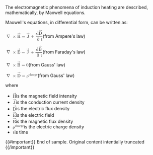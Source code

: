 The electromagnetic phenomena of induction heating are described, mathematically, by Maxwell equations.

Maxwell's equations, in differential form, can be written as:

<!-- Sample of MathML syntax from http://webdemo.myscript.com/views/math.html#. LaTeX seems to be better to code with. -->

<math xmlns="http://www.w3.org/1998/Math/MathML"> <mstyle displaystyle="true"> <mo> &#x2207;<!--nabla--> </mo><mo> &#x00D7;<!--multiplication sign--> </mo> <mfenced> <mrow> <mover> <mrow> <mi> H </mi> </mrow> <mrow> <mo> &#x2192;<!--rightwards arrow--> </mo> </mrow> </mover> </mrow> </mfenced> <mo> = </mo> <mover> <mrow> <mi> J </mi> </mrow> <mrow> <mo> &#x2192;<!--rightwards arrow--> </mo> </mrow> </mover> <mo> + </mo> <mfrac> <mrow> <mi> d </mi> <mover> <mrow> <mi> D </mi> </mrow> <mrow> <mo> &#x2192;<!--rightwards arrow--> </mo> </mrow> </mover> </mrow> <mrow> <mo> &#x2202;<!--partial differential--> </mo> <mi> t </mi> </mrow> </mfrac> </mstyle></math>(from Ampere&#39;s law)

<math xmlns="http://www.w3.org/1998/Math/MathML"> <mstyle displaystyle="true"> <mo> &#x2207;<!--nabla--> </mo><mo> &#x00D7;<!--multiplication sign--> </mo> <mfenced> <mrow> <mover> <mrow> <mi> E </mi> </mrow> <mrow> <mo> &#x2192;<!--rightwards arrow--> </mo> </mrow> </mover> </mrow> </mfenced> <mo> = </mo> <mover> <mrow> <mi> J </mi> </mrow> <mrow> <mo> &#x2192;<!--rightwards arrow--> </mo> </mrow> </mover> <mo> + </mo> <mfrac> <mrow> <mi> d </mi> <mover> <mrow> <mi> B </mi> </mrow> <mrow> <mo> &#x2192;<!--rightwards arrow--> </mo> </mrow> </mover> </mrow> <mrow> <mo> &#x2202;<!--partial differential--> </mo> <mi> t </mi> </mrow> </mfrac> </mstyle></math>(from Faraday&#39;s law)

<math xmlns="http://www.w3.org/1998/Math/MathML"> <mstyle displaystyle="true"> <mo> &#x2207;<!--nabla--> </mo> <mo> &#x00D7;<!--multiplication sign--> </mo> <mfenced> <mrow> <mover> <mrow> <mi> B </mi> </mrow> <mrow> <mo> &#x2192;<!--rightwards arrow--> </mo> </mrow> </mover> </mrow> </mfenced> <mo> = </mo> <mover> <mrow> <mi> 0 </mi> </mrow> </mover> </mstyle> </math>(from Gauss&#39; law)

<math xmlns="http://www.w3.org/1998/Math/MathML"> <mstyle displaystyle="true"> <mo> &#x2207;<!--nabla--> </mo><mo> &#x00D7;<!--multiplication sign--> </mo> <mfenced> <mrow> <mover> <mrow> <mi> D </mi> </mrow> <mrow> <mo> &#x2192;<!--rightwards arrow--> </mo> </mrow> </mover> </mrow> </mfenced> <mo> = </mo> <mover>
   <msup>
      <mrow>
        <mi> &#x03C1;<!--greek small letter rho--> </mi>
      </mrow>
      <mrow>
        <mi> charge </mi>
      </mrow>
    </msup> </mover> </mstyle></math>(from Gauss&#39; law)

where

<ul>
<li><math xmlns="http://www.w3.org/1998/Math/MathML">
  <mstyle displaystyle="true">
    <mover>
      <mrow>
        <mi> H </mi>
      </mrow>
      <mrow>
        <mo> &#x2192;<!--rightwards arrow--> </mo>
      </mrow>
    </mover>
  </mstyle></math>is the magnetic field intensity</li>
<li><math xmlns="http://www.w3.org/1998/Math/MathML">
  <mstyle displaystyle="true">
    <mover>
      <mrow>
        <mi> J </mi>
      </mrow>
      <mrow>
        <mo> &#x2192;<!--rightwards arrow--> </mo>
      </mrow>
    </mover>
  </mstyle></math>is the conduction current density</li>
<li><math xmlns="http://www.w3.org/1998/Math/MathML">
  <mstyle displaystyle="true">
    <mover>
      <mrow>
        <mi> D </mi>
      </mrow>
      <mrow>
        <mo> &#x2192;<!--rightwards arrow--> </mo>
      </mrow>
    </mover>
  </mstyle></math>is the electric flux density</li>
<li><math xmlns="http://www.w3.org/1998/Math/MathML">
  <mstyle displaystyle="true">
    <mover>
      <mrow>
        <mi> E </mi>
      </mrow>
      <mrow>
        <mo> &#x2192;<!--rightwards arrow--> </mo>
      </mrow>
    </mover>
  </mstyle></math>is the electric field</li>
<li><math xmlns="http://www.w3.org/1998/Math/MathML">
  <mstyle displaystyle="true">
    <mover>
      <mrow>
        <mi> B </mi>
      </mrow>
      <mrow>
        <mo> &#x2192;<!--rightwards arrow--> </mo>
      </mrow>
    </mover>
  </mstyle></math>is the magnetic flux density</li>
<li><math xmlns="http://www.w3.org/1998/Math/MathML">
  <mstyle displaystyle="true">
    <msup>
      <mrow>
        <mi> &#x03C1;<!--greek small letter rho--> </mi>
      </mrow>
      <mrow>
        <mi> charge </mi>
      </mrow>
    </msup>
  </mstyle></math>is the electric charge density</li>
<li><math xmlns="http://www.w3.org/1998/Math/MathML">
  <mstyle displaystyle="true">
    <mi> t </mi>
  </mstyle></math>is time</li>
</ul>

{{#important}} End of sample. Original content intentially truncated {{/important}}
